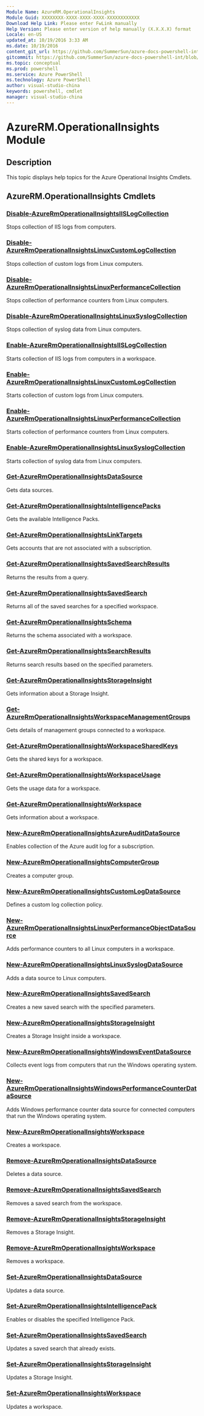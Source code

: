 ```yaml
---
Module Name: AzureRM.OperationalInsights
Module Guid: XXXXXXXX-XXXX-XXXX-XXXX-XXXXXXXXXXXX
Download Help Link: Please enter FwLink manually
Help Version: Please enter version of help manually (X.X.X.X) format
Locale: en-US
updated_at: 10/19/2016 3:33 AM
ms.date: 10/19/2016
content_git_url: https://github.com/SummerSun/azure-docs-powershell-int/blob/master/azureps-cmdlets-docs/ResourceManager/AzureRM.OperationalInsights/v2.1.0/AzureRM.OperationalInsights.md
gitcommit: https://github.com/SummerSun/azure-docs-powershell-int/blob/c0d1e448da01261236e9ece01ca5c2a98effbf31/azureps-cmdlets-docs/ResourceManager/AzureRM.OperationalInsights/v2.1.0/AzureRM.OperationalInsights.md
ms.topic: conceptual
ms.prod: powershell
ms.service: Azure PowerShell
ms.technology: Azure PowerShell
author: visual-studio-china
keywords: powershell, cmdlet
manager: visual-studio-china
---
```


# AzureRM.OperationalInsights Module
## Description
This topic displays help topics for the Azure Operational Insights Cmdlets.

## AzureRM.OperationalInsights Cmdlets
### [Disable-AzureRmOperationalInsightsIISLogCollection](.\Disable-AzureRmOperationalInsightsIISLogCollection.md)
Stops collection of IIS logs from computers.


### [Disable-AzureRmOperationalInsightsLinuxCustomLogCollection](.\Disable-AzureRmOperationalInsightsLinuxCustomLogCollection.md)
Stops collection of custom logs from Linux computers.


### [Disable-AzureRmOperationalInsightsLinuxPerformanceCollection](.\Disable-AzureRmOperationalInsightsLinuxPerformanceCollection.md)
Stops collection of performance counters from Linux computers.


### [Disable-AzureRmOperationalInsightsLinuxSyslogCollection](.\Disable-AzureRmOperationalInsightsLinuxSyslogCollection.md)
Stops collection of syslog data from Linux computers.


### [Enable-AzureRmOperationalInsightsIISLogCollection](.\Enable-AzureRmOperationalInsightsIISLogCollection.md)
Starts collection of IIS logs from computers in a workspace.


### [Enable-AzureRmOperationalInsightsLinuxCustomLogCollection](.\Enable-AzureRmOperationalInsightsLinuxCustomLogCollection.md)
Starts collection of custom logs from Linux computers.


### [Enable-AzureRmOperationalInsightsLinuxPerformanceCollection](.\Enable-AzureRmOperationalInsightsLinuxPerformanceCollection.md)
Starts collection of performance counters from Linux computers.


### [Enable-AzureRmOperationalInsightsLinuxSyslogCollection](.\Enable-AzureRmOperationalInsightsLinuxSyslogCollection.md)
Starts collection of syslog data from Linux computers.


### [Get-AzureRmOperationalInsightsDataSource](.\Get-AzureRmOperationalInsightsDataSource.md)
Gets data sources.


### [Get-AzureRmOperationalInsightsIntelligencePacks](.\Get-AzureRmOperationalInsightsIntelligencePacks.md)
Gets the available Intelligence Packs.


### [Get-AzureRmOperationalInsightsLinkTargets](.\Get-AzureRmOperationalInsightsLinkTargets.md)
Gets accounts that are not associated with a subscription.


### [Get-AzureRmOperationalInsightsSavedSearchResults](.\Get-AzureRmOperationalInsightsSavedSearchResults.md)
Returns the results from a query.


### [Get-AzureRmOperationalInsightsSavedSearch](.\Get-AzureRmOperationalInsightsSavedSearch.md)
Returns all of the saved searches for a specified workspace.


### [Get-AzureRmOperationalInsightsSchema](.\Get-AzureRmOperationalInsightsSchema.md)
Returns the schema associated with a workspace.


### [Get-AzureRmOperationalInsightsSearchResults](.\Get-AzureRmOperationalInsightsSearchResults.md)
Returns search results based on the specified parameters.


### [Get-AzureRmOperationalInsightsStorageInsight](.\Get-AzureRmOperationalInsightsStorageInsight.md)
Gets information about a Storage Insight.


### [Get-AzureRmOperationalInsightsWorkspaceManagementGroups](.\Get-AzureRmOperationalInsightsWorkspaceManagementGroups.md)
Gets details of management groups connected to a workspace.


### [Get-AzureRmOperationalInsightsWorkspaceSharedKeys](.\Get-AzureRmOperationalInsightsWorkspaceSharedKeys.md)
Gets the shared keys for a workspace.


### [Get-AzureRmOperationalInsightsWorkspaceUsage](.\Get-AzureRmOperationalInsightsWorkspaceUsage.md)
Gets the usage data for a workspace.


### [Get-AzureRmOperationalInsightsWorkspace](.\Get-AzureRmOperationalInsightsWorkspace.md)
Gets information about a workspace.


### [New-AzureRmOperationalInsightsAzureAuditDataSource](.\New-AzureRmOperationalInsightsAzureAuditDataSource.md)
Enables collection of the Azure audit log for a subscription.


### [New-AzureRmOperationalInsightsComputerGroup](.\New-AzureRmOperationalInsightsComputerGroup.md)
Creates a computer group.


### [New-AzureRmOperationalInsightsCustomLogDataSource](.\New-AzureRmOperationalInsightsCustomLogDataSource.md)
Defines a custom log collection policy.


### [New-AzureRmOperationalInsightsLinuxPerformanceObjectDataSource](.\New-AzureRmOperationalInsightsLinuxPerformanceObjectDataSource.md)
Adds performance counters to all Linux computers in a workspace.


### [New-AzureRmOperationalInsightsLinuxSyslogDataSource](.\New-AzureRmOperationalInsightsLinuxSyslogDataSource.md)
Adds a data source to Linux computers.


### [New-AzureRmOperationalInsightsSavedSearch](.\New-AzureRmOperationalInsightsSavedSearch.md)
Creates a new saved search with the specified parameters.


### [New-AzureRmOperationalInsightsStorageInsight](.\New-AzureRmOperationalInsightsStorageInsight.md)
Creates a Storage Insight inside a workspace.


### [New-AzureRmOperationalInsightsWindowsEventDataSource](.\New-AzureRmOperationalInsightsWindowsEventDataSource.md)
Collects event logs from computers that run the Windows operating system.


### [New-AzureRmOperationalInsightsWindowsPerformanceCounterDataSource](.\New-AzureRmOperationalInsightsWindowsPerformanceCounterDataSource.md)
Adds Windows performance counter data source for connected computers that run the Windows operating system.


### [New-AzureRmOperationalInsightsWorkspace](.\New-AzureRmOperationalInsightsWorkspace.md)
Creates a workspace.


### [Remove-AzureRmOperationalInsightsDataSource](.\Remove-AzureRmOperationalInsightsDataSource.md)
Deletes a data source.


### [Remove-AzureRmOperationalInsightsSavedSearch](.\Remove-AzureRmOperationalInsightsSavedSearch.md)
Removes a saved search from the workspace.


### [Remove-AzureRmOperationalInsightsStorageInsight](.\Remove-AzureRmOperationalInsightsStorageInsight.md)
Removes a Storage Insight.


### [Remove-AzureRmOperationalInsightsWorkspace](.\Remove-AzureRmOperationalInsightsWorkspace.md)
Removes a workspace.


### [Set-AzureRmOperationalInsightsDataSource](.\Set-AzureRmOperationalInsightsDataSource.md)
Updates a data source.


### [Set-AzureRmOperationalInsightsIntelligencePack](.\Set-AzureRmOperationalInsightsIntelligencePack.md)
Enables or disables the specified Intelligence Pack.


### [Set-AzureRmOperationalInsightsSavedSearch](.\Set-AzureRmOperationalInsightsSavedSearch.md)
Updates a saved search that already exists.


### [Set-AzureRmOperationalInsightsStorageInsight](.\Set-AzureRmOperationalInsightsStorageInsight.md)
Updates a Storage Insight.


### [Set-AzureRmOperationalInsightsWorkspace](.\Set-AzureRmOperationalInsightsWorkspace.md)
Updates a workspace.



